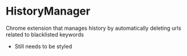 # HistoryManager
Chrome extension that manages history by automatically deleting urls related to blacklisted keywords

- Still needs to be styled
